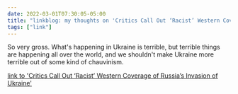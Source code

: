 ```yaml
---
date: 2022-03-01T07:30:05-05:00
title: "linkblog: my thoughts on 'Critics Call Out ‘Racist’ Western Coverage of Russia’s Invasion of Ukraine'"
tags: ["link"]
---
```

So very gross. What's happening in Ukraine is terrible, but terrible things are happening all over the world, and we shouldn't make Ukraine more terrible out of some kind of chauvinism.
 
[link to 'Critics Call Out ‘Racist’ Western Coverage of Russia’s Invasion of Ukraine'](https://www.vice.com/en/article/akvy84/racist-western-coverage-ukraine-russia)
